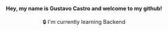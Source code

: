 <div align="center">
  <h4>Hey, my name is Gustavo Castro and welcome to my github!</h4>
  🔒 I'm currently learning Backend
  <br />
</div>
